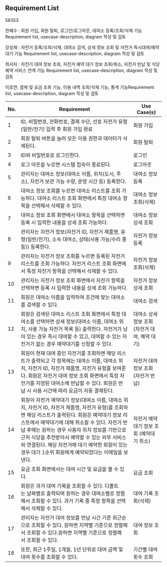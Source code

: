 ## Requirement List
58353

한혜수 : 회원 가입, 회원 탈퇴, 로그인/로그아웃, 대여소 등록/조회/삭제 기능 Requirement list, usecase-description, diagram 작성 및 검토

강성재 : 자전거 등록/조회/삭제, 대여소 검색, 상세 정보 조회 및 자전거 즉시대여/예약 대기 기능 Requirement list, usecase-description, diagram 작성 및 검토

최서지 : 자전거 대여 정보 조회, 자전거 예약 대기 정보 조회/취소,  자전거 반납 및 식당 예약 서비스 연계 기능 Requirement list, usecase-description, diagram 작성 및 검토

이호연: 결제 및 요금 조회 기능, 이용 내역 조회/삭제 기능, 통계 기능Requirement list, usecase-description, diagram 작성 및 검토


| No. | Requirement | Use Case(s) |
|------|------|------|
|1|ID, 비밀번호, 전화번호, 결제 수단, 선호 자전거 유형(일반/전기) 입력 후 회원 가입 완료 |회원 가입|
|2|회원 탈퇴 버튼을 눌러 모든 이용 권한과 데이터가 삭제된다. |회원 탈퇴|
|3|ID와 비밀번호로 로그인한다.|로그인|
|4|로그 아웃을 누르면 시스템 접속이 종료된다.|로그아웃|
|5|관리자는 대여소 정보(대여소 이름, 위치(도시, 주소), 자전거 보관 가능 수량, 운영 시간 등) 등록한다.|대여소 정보 등록|
|6|대여소 정보 조회를 누르면 대여소 리스트를 조회 가능하다. 대여소 리스트 조회 화면에서 특정 대여소 항목을 선택해서 삭제할 수 있다.|대여소 정보 조회(삭제)|
|7|대여소 정보 조회 화면에서 대여소 항목을 선택하면 등록 시 입력한 내용을 상세 조회 가능하다.|대여소 정보 상세 조회|
|8|관리자는 자전거 정보(자전거 ID, 자전거 제품명, 유형(일반/전기), 소속 대여소, 상태(사용 가능/수리 중 등)) 등록한다.|자전거 정보 등록|
|9|관리자는 자전거 정보 조회를 누르면 등록된 자전거 리스트를 조회 가능하다. 자전거 리스트 조회 화면에서 특정 자전거 항목을 선택해서 삭제할 수 있다.|자전거 정보 조회(삭제)|
|10|관리자는 자전거 정보 조회 화면에서 자전거 항목을 선택하면 등록 시 입력한 내용을 상세 조회 가능하다.|자전거 정보 상세 조회|
|11|회원은 대여소 이름을 입력하여 조건에 맞는 대여소를 검색할 수 있다.|대여소 검색|
|12|회원은 검색된 대여소 리스트 조회 화면에서 특정 대여소를 선택하면 상세 정보(대여소 이름, 대여소 위치, 사용 가능 자전거 목록 등) 출력한다. 자전거가 남아 있는 경우 즉시 대여할 수 있고, 대여할 수 있는 자전거가 없는 경우 예약대기를 신청할 수 있다.|대여소 상세 정보 조회(자전거 대여, 예약 대기)|
|13|회원이 현재 대여 중인 자전거를 조회하면 해당 리스트가 출력되고 각 항목에는 대여소 이름, 대여소 위치, 자전거 ID, 자전거 제품명, 자전거 유형를 보여준다. 회원은 자전거 대여 정보 조회 화면에서 특정 자전거를 지정된 대여소에 반납할 수 있다. 회원은 반납 시 사용 시간에 따라 요금이 자동 결제된다. | 자전거 대여 정보 조회 (자전거 반납)|
|14|회원이 자전거 예약대기 정보(대여소 이름, 대여소 위치, 자전거 ID, 자전거 제품명, 자전거 유형)를 조회하면 해당 리스트가 출력된다. 회원은 예약대기 정보 리스트에서 예약대기에 대해 취소할 수 있다. 자전거 반납 후에는 원하는 경우 사용자 위치 정보를 기반으로 근처 식당을 추천받아서 예약할 수 있는 외부 서비스와 연결된다. 해당 자전거에 대기 예약한 회원이 있는 경우 대기 1순위 회원에게 예약되었다는 이메일을 보낸다.| 자전거 예약대기 정보 조회 (예약대기 취소)|
|15|요금 조회 화면에서는 대여 시간 및 요금을 볼 수 있다.|요금 조회|
|16|회원은 과거 대여 기록을 조회할 수 있다. 디폴트는 날짜별로 출력되며 원하는 경우 대여소별로 정렬해서 조회할 수 있다. 과거 기록 중 특정 항목을 선택해서 삭제할 수 있다.|대여 기록 조회(삭제)|
|17|관리자는 자전거 대여 정보를 반납 시간 기준 최근순으로 조회할 수 있다. 원하면 지역별 기준으로 정렬해서 조회할 수 있다.원하면 지역별 기준으로 정렬해서 조회할 수 있다.|대여 정보 조회|
|18|또한, 최근 1주일, 1개월, 1년 단위로 대여 금액 및 대여 횟수를 조회할 수 있다.|기간별 대여 횟수 조회|
